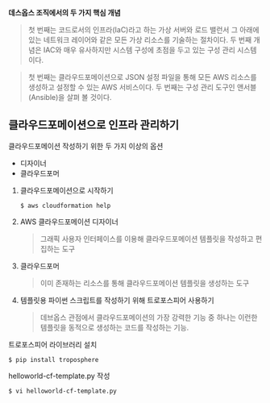 **데스옵스 조직에서의 두 가지 핵심 개념**

> 첫 번째는 코드로서의 인프라(IaC)라고 하는 가상 서버와 로드 밸런서 그 아래에 있는 네트워크 레이어와 같은 모든 가상 리소스를 기술하는 절차이다. 두 번째 개념은 IAC와 매우 유사하지만 시스템 구성에 초점을 두고 있는 구성 관리 시스템이다.

> 첫 번째는 클라우드포메이션으로 JSON 설정 파일을 통해 모든 AWS 리소스를 생성하고 설정할 수 있는 AWS 서비스이다. 두 번째는 구성 관리 도구인 앤서블(Ansible)을 살펴 볼 것이다.


## 클라우드포메이션으로 인프라 관리하기
클라우드포메이션 작성하기 위한 두 가지 이상의 옵션
- 디자이너
- 클라우드포머

1. 클라우드포메이션으로 시작하기
   ```
   $ aws cloudformation help
   ```

1. AWS 클라우드포메이션 디자이너
   > 그래픽 사용자 인터페이스를 이용해 클라우드포메이션 템플릿을 작성하고 편집하는 도구

1. 클라우드포머
   > 이미 존재하는 리소스를 통해 클라우드포메이션 템플릿을 생성하는 도구

1. 템플릿용 파이썬 스크립트를 작성하기 위해 트로포스피어 사용하기
   > 데브옵스 관점에서 클라우드포메이션의 가장 강력한 기능 중 하나는 이런한 템플릿을 동적으로 생성하는 코드를 작성하는 기능.

  트로포스피어 라이브러리 설치
  ```
  $ pip install troposphere
  ```

  helloworld-cf-template.py 작성
  ```
  $ vi helloworld-cf-template.py
  ```
